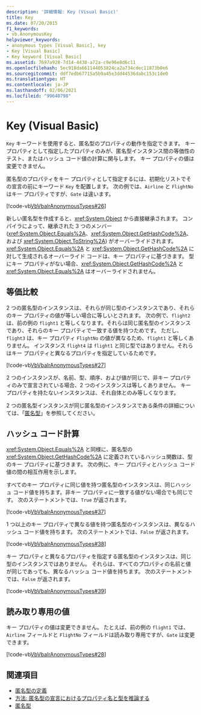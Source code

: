 ```yaml
---
description: '詳細情報: Key (Visual Basic)'
title: Key
ms.date: 07/20/2015
f1_keywords:
- vb.AnonymousKey
helpviewer_keywords:
- anonymous types [Visual Basic], key
- Key [Visual Basic]
- Key keyword [Visual Basic]
ms.assetid: 7697a928-7d14-4430-a72a-c9e96e8d6c11
ms.openlocfilehash: 5ec918da661144053824ca2a734cdec11873b0e6
ms.sourcegitcommit: ddf7edb67715a5b9a45e3dd44536dabc153c1de0
ms.translationtype: HT
ms.contentlocale: ja-JP
ms.lasthandoff: 02/06/2021
ms.locfileid: "99640798"
---
```

# <a name="key-visual-basic"></a>Key (Visual Basic)

`Key` キーワードを使用すると、匿名型のプロパティの動作を指定できます。 キー プロパティとして指定したプロパティのみが、匿名型インスタンス間の等価性のテスト、またはハッシュ コード値の計算に関与します。 キー プロパティの値は変更できません。  
  
 匿名型のプロパティをキー プロパティとして指定するには、初期化リストでその宣言の前にキーワード `Key` を配置します。 次の例では、`Airline` と `FlightNo` はキー プロパティですが、`Gate` は違います。  
  
 [!code-vb[VbVbalrAnonymousTypes#26](~/samples/snippets/visualbasic/VS_Snippets_VBCSharp/VbVbalrAnonymousTypes/VB/Class2.vb#26)]  
  
 新しい匿名型を作成すると、<xref:System.Object> から直接継承されます。 コンパイラによって、継承された 3 つのメンバー (<xref:System.Object.Equals%2A>、<xref:System.Object.GetHashCode%2A>、および <xref:System.Object.ToString%2A>) がオーバーライドされます。 <xref:System.Object.Equals%2A> と <xref:System.Object.GetHashCode%2A> に対して生成されるオーバーライド コードは、キー プロパティに基づきます。 型にキー プロパティがない場合、<xref:System.Object.GetHashCode%2A> と <xref:System.Object.Equals%2A> はオーバーライドされません。  
  
## <a name="equality"></a>等価比較  

 2 つの匿名型のインスタンスは、それらが同じ型のインスタンスであり、それらのキー プロパティの値が等しい場合に等しいとされます。 次の例で、`flight2` は、前の例の `flight1` と等しくなります。それらは同じ匿名型のインスタンスであり、それらのキー プロパティで一致する値を持つためです。 ただし、`flight3` は、キー プロパティ `FlightNo` の値が異なるため、`flight1` と等しくありません。 インスタンス `flight4` は `flight1` と同じ型ではありません。それらはキー プロパティと異なるプロパティを指定しているためです。  
  
 [!code-vb[VbVbalrAnonymousTypes#27](~/samples/snippets/visualbasic/VS_Snippets_VBCSharp/VbVbalrAnonymousTypes/VB/Class2.vb#27)]  
  
 2 つのインスタンスが、名前、型、順序、および値が同じで、非キー プロパティのみで宣言されている場合、2 つのインスタンスは等しくありません。 キー プロパティを持たないインスタンスは、それ自体とのみ等しくなります。  
  
 2 つの匿名型インスタンスが同じ匿名型のインスタンスである条件の詳細については、「[匿名型](../../programming-guide/language-features/objects-and-classes/anonymous-types.md)」を参照してください。  
  
## <a name="hash-code-calculation"></a>ハッシュ コード計算  

 <xref:System.Object.Equals%2A> と同様に、匿名型の <xref:System.Object.GetHashCode%2A> に定義されているハッシュ関数は、型のキー プロパティに基づきます。 次の例に、キー プロパティとハッシュ コード値の間の相互作用を示します。  
  
 すべてのキー プロパティに同じ値を持つ匿名型のインスタンスは、同じハッシュ コード値を持ちます。非キー プロパティに一致する値がない場合でも同じです。 次のステートメントでは、`True` が返されます。  
  
 [!code-vb[VbVbalrAnonymousTypes#37](~/samples/snippets/visualbasic/VS_Snippets_VBCSharp/VbVbalrAnonymousTypes/VB/Class2.vb#37)]  
  
 1 つ以上のキー プロパティで異なる値を持つ匿名型のインスタンスは、異なるハッシュ コード値を持ちます。 次のステートメントでは、`False` が返されます。  
  
 [!code-vb[VbVbalrAnonymousTypes#38](~/samples/snippets/visualbasic/VS_Snippets_VBCSharp/VbVbalrAnonymousTypes/VB/Class2.vb#38)]  
  
 キー プロパティと異なるプロパティを指定する匿名型のインスタンスは、同じ型のインスタンスではありません。 それらは、すべてのプロパティの名前と値が同じであっても、異なるハッシュ コード値を持ちます。 次のステートメントでは、`False` が返されます。  
  
 [!code-vb[VbVbalrAnonymousTypes#39](~/samples/snippets/visualbasic/VS_Snippets_VBCSharp/VbVbalrAnonymousTypes/VB/Class2.vb#39)]  
  
## <a name="read-only-values"></a>読み取り専用の値  

 キー プロパティの値は変更できません。 たとえば、前の例の `flight1` では、`Airline` フィールドと `FlightNo` フィールドは読み取り専用ですが、`Gate` は変更できます。  
  
 [!code-vb[VbVbalrAnonymousTypes#28](~/samples/snippets/visualbasic/VS_Snippets_VBCSharp/VbVbalrAnonymousTypes/VB/Class2.vb#28)]  
  
## <a name="see-also"></a>関連項目

- [匿名型の定義](../../programming-guide/language-features/objects-and-classes/anonymous-type-definition.md)
- [方法: 匿名型の宣言におけるプロパティ名と型を推論する](../../programming-guide/language-features/objects-and-classes/how-to-infer-property-names-and-types-in-anonymous-type-declarations.md)
- [匿名型](../../programming-guide/language-features/objects-and-classes/anonymous-types.md)
